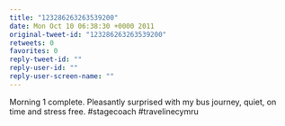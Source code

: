 ```yaml
---
title: "123286263263539200"
date: Mon Oct 10 06:38:30 +0000 2011
original-tweet-id: "123286263263539200"
retweets: 0
favorites: 0
reply-tweet-id: ""
reply-user-id: ""
reply-user-screen-name: ""
---
```

Morning 1 complete. Pleasantly surprised with my bus journey, quiet, on time and stress free. #stagecoach #travelinecymru
